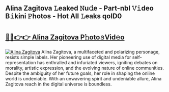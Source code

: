 ## Alina Zagitova 𝙻eaked 𝙽u𝚍e - Part-nbl 𝚅𝚒deo B𝚒kini 𝙿hotos - Hot All 𝙻eaks qolD0

# <h2><a href="http://ld1g5v.urlbe.top/?page=Alina+Zagitova">🔗🔗👉👉 Alina Zagitova P𝚑oto𝚜Vid𝚎o</a></h2>

[![Alina Zagitova](https://i.imgur.com/eBuTRDB.gif)](http://ld1g5v.urlbe.top/?page=Alina+Zagitova)
Alina Zagitova, a multifaceted and polarizing personage, resists simple labels. Her pioneering use of digital media for self-representation has enthralled and infuriated viewers, igniting debates on morality, artistic expression, and the evolving nature of online communities. Despite the ambiguity of her future goals, her role in shaping the online world is undeniable. With an unwavering spirit and undeniable allure, Alina Zagitova reach in the digital universe is boundless.
